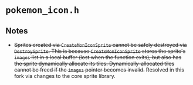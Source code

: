 
# `pokemon_icon.h`

## Notes

* ~~Sprites created via `CreateMonIconSprite` cannot be safely destroyed via `DestroySprite`. This is because `CreateMonIconSprite` stores the sprite's `images` list in a local buffer (lost when the function exits), but also has the sprite dynamically allocate its tiles. Dynamically-allocated tiles cannot be freed if the `images` pointer becomes invalid.~~ Resolved in this fork via changes to the core sprite library.